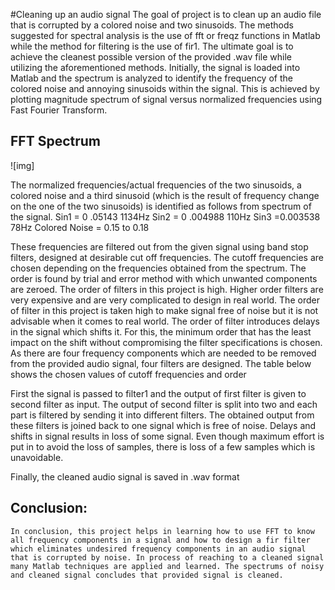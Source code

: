 
#Cleaning up an audio signal
The goal of project is to clean up an audio file that is corrupted by a colored noise and two sinusoids. The methods suggested for spectral analysis is the use of fft or freqz functions in Matlab while the method for filtering is the use of fir1. The ultimate goal is to achieve the cleanest possible version of the provided .wav file while utilizing the aforementioned methods.
Initially, the signal is loaded into Matlab and the spectrum is analyzed to identify the frequency of the colored noise and annoying sinusoids within the signal. This is achieved by plotting magnitude spectrum of signal versus normalized frequencies using Fast Fourier Transform.
## FFT Spectrum
![img]


The normalized frequencies/actual frequencies of the two sinusoids, a colored noise and a third sinusoid (which is the result of frequency change on the one of the two sinusoids) is identified as follows from spectrum of the signal.
Sin1 = 0 .05143	    		1134Hz
Sin2 = 0 .004988		110Hz
Sin3 =0.003538  		78Hz
Colored Noise = 0.15 to 0.18

These frequencies are filtered out from the given signal using band stop filters, designed at desirable cut off frequencies. The cutoff frequencies are chosen depending on the frequencies obtained from the spectrum. The order is found by trial and error method with which unwanted components are zeroed. The order of filters in this project is high. Higher order filters are very expensive and are very complicated to design in real world. The order of filter in this project is taken high to make signal free of noise but it is not advisable when it comes to real world. The order of filter introduces delays in the signal which shifts it.  For this, the minimum order that has the least impact on the shift without compromising the filter specifications is chosen. As there are four frequency components which are needed to be removed from the provided audio signal, four filters are designed. The table below shows the chosen values of cutoff frequencies and order 

First the signal is passed to filter1 and the output of first filter is given to second filter as input. The output of second filter is split into two and each part is filtered by sending it into different filters. The obtained output from these filters is joined back to one signal which is free of noise. Delays and shifts in signal results in loss of some signal. Even though maximum effort is put in to avoid the loss of samples, there is loss of a few samples which is unavoidable.

Finally, the cleaned audio signal is saved in .wav format 


## Conclusion:
	In conclusion, this project helps in learning how to use FFT to know all frequency components in a signal and how to design a fir filter which eliminates undesired frequency components in an audio signal that is corrupted by noise. In process of reaching to a cleaned signal many Matlab techniques are applied and learned. The spectrums of noisy and cleaned signal concludes that provided signal is cleaned.



